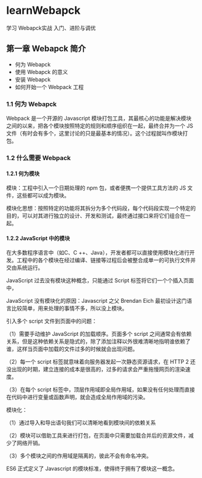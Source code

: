 # learnWebapck
学习 Webapck实战 入门、进阶与调优

## 第一章 Webapck 简介

* 何为  Webapck
* 使用 Webapck 的意义
* 安装 Webapck
* 如何开始一个 Webpack 工程
  
### 1.1 何为 Webapck

Webpack 是一个开源的 Javascript 模块打包工具，其最核心的功能是解决模块之间的以来，把各个模块按照特定的规则和顺序组织在一起，最终合并为一个 JS 文件（有时会有多个，这里讨论的只是最基本的情况）。这个过程就叫作模块打包。

### 1.2 什么需要 Webpack

#### 1.2.1 何为模块

模块：工程中引入一个日期处理的 npm 包，或者便携一个提供工具方法的 JS 文件，这些都可以成为模块。

模块化思想：按照特定的功能将其拆分为多个代码段，每个代码段实现一个特定的目的，可以对其进行独立的设计、开发和测试，最终通过接口来将它们组合在一起。

#### 1.2.2 JavaScript 中的模块

在大多数程序语言中（如C、C ++、Java），开发者都可以直接使用模块化进行开发。工程中的各个模块在经过编译、链接等过程后会被整合成单一的可执行文件并交由系统运行。

JavaScript 过去没有模块这种概念，只能通过 Script 标签将它们一个个插入页面中，

JavaScript 没有模块化的原因：Javascript 之父 Brendan Eich 最初设计这门语言比较简单，用来处理的事情不多，所以没上模块。

引入多个 script 文件到页面中的问题：

（1）需要手动维护 JavaScript 的加载顺序。页面多个 script 之间通常会有依赖关系，但是这种依赖关系是隐式的，除了添加注释以外很难清晰地指明谁依赖了谁，这样当页面中加载的文件过多的时候就会出现问题。

（2）每一个 script 标签就意味着向服务器发起一次静态资源请求，在 HTTP 2 还没出现的时期，建立连接的成本是很高的，过多的请求会严重拖慢网页的渲染速度。

（3）在每个 script 标签中，顶层作用域即全局作用域，如果没有任何处理而直接在代码中进行变量或函数声明，就会造成全局作用域的污染。

模块化：

（1）通过导入和导出语句我们可以清晰地看到模块间的依赖关系

（2）模块可以借助工具来进行打包，在页面中只需要加载合并后的资源文件，减少了网络开销。

（3）多个模块之间的作用域是隔离的，彼此不会有命名冲突。

ES6 正式定义了 Javascript 的模块标准，使得终于拥有了模块这一概念。